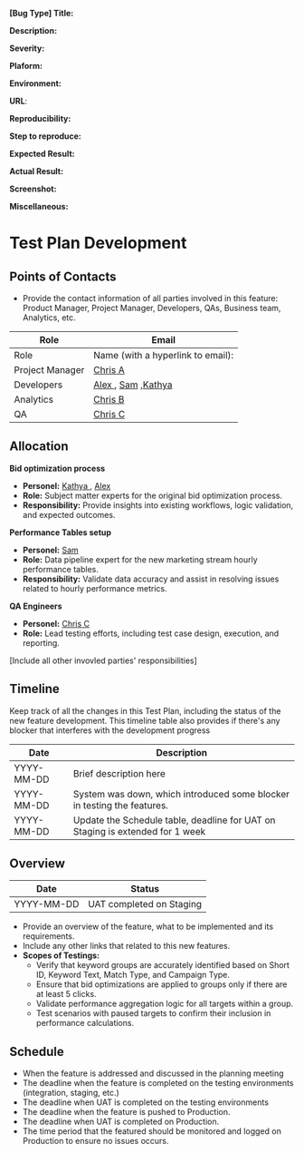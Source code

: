 

**[Bug Type] Title:**

**Description:**

**Severity:**

**Plaform:** 

**Environment:** 

**URL**: 

**Reproducibility:** 

**Step to reproduce:**

**Expected Result:** 

**Actual Result:** 

**Screenshot:** 

**Miscellaneous:** 


# Test Plan Development

## Points of Contacts
- Provide the contact information of all parties involved in this feature: Product Manager, Project Manager, Developers, QAs, Business team, Analytics, etc.

| Role       | Email             |
|------------|-------------------------|
| Role | Name (with a hyperlink to email): |
| Project Manager |  [Chris A](#) |
| Developers |  [Alex ](#) , [Sam](#) ,[Kathya ](#)|
| Analytics |  [Chris B](#) |
| QA |  [Chris C](#) |

## Allocation
**Bid optimization process**
- **Personel:** [Kathya ](#), [Alex ](#)
- **Role:** Subject matter experts for the original bid optimization process.
- **Responsibility:** Provide insights into existing workflows, logic validation, and expected outcomes.

**Performance Tables setup**
- **Personel:** [Sam](#)
- **Role:** Data pipeline expert for the new marketing stream hourly performance tables.
- **Responsibility:** Validate data accuracy and assist in resolving issues related to hourly performance metrics.

**QA Engineers**
- **Personel:** [Chris C](#)
- **Role:** Lead testing efforts, including test case design, execution, and reporting.

[Include all other invovled parties' responsibilities]

## Timeline

Keep track of all the changes in this Test Plan, including the status of the new feature development. This timeline table also provides if there's any blocker that interferes with the development progress

| Date       | Description             |
|------------|-------------------------|
| YYYY-MM-DD | Brief description here |
| YYYY-MM-DD | System was down, which introduced some blocker in testing the features. |
| YYYY-MM-DD | Update the Schedule table, deadline for UAT on Staging is extended for 1 week |

## Overview
| Date       | Status             |
|------------|-------------------------|
| YYYY-MM-DD | UAT completed on Staging | 

- Provide an overview of the feature, what to be implemented and its requirements. 
- Include any other links that related to this new features.
- **Scopes of Testings:**
  - Verify that keyword groups are accurately identified based on Short ID, Keyword Text, Match Type, and Campaign Type.
  - Ensure that bid optimizations are applied to groups only if there are at least 5 clicks.
  - Validate performance aggregation logic for all targets within a group.
  - Test scenarios with paused targets to confirm their inclusion in performance calculations.
  
## Schedule

- When the feature is addressed and discussed in the planning meeting
- The deadline when the feature is completed on the testing environments (integration, staging, etc.)
- The deadline when UAT is completed on the testing environments
- The deadline when the feature is pushed to Production.
- The deadline when UAT is completed on Production.
- The time period that the featured should be monitored and logged on Production to ensure no issues occurs.


  



